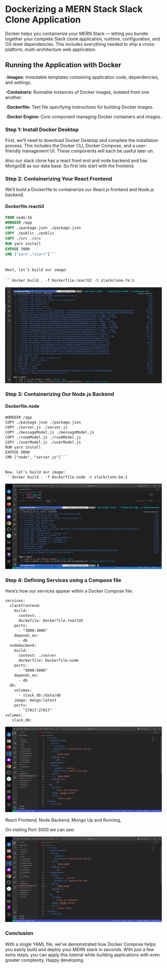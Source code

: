 # Dockerizing a MERN Stack Slack Clone Application

Docker helps you containerize your MERN Stack — letting you bundle together your complete Slack clone application, runtime, configuration, and OS-level dependencies. This includes everything needed to ship a cross-platform, multi-architecture web application.

## Running the Application with Docker
-**Images:** Immutable templates containing application code, dependencies, and settings.

-**Containers:** Runnable instances of Docker images, isolated from one another.

-**Dockerfile:** Text file specifying instructions for building Docker images.

-**Docker Engine:** Core component managing Docker containers and images.

### Step 1: Install Docker Desktop

First, we’ll need to download Docker Desktop and complete the installation process. This includes the Docker CLI, Docker Compose, and a user-friendly management UI. These components will each be useful later on.

Also our slack clone has a react front end and node backend and has MongoDB as our data base. So first lets start with the frontend.



### Step 2: Containerizing Your React Frontend

We’ll build a Dockerfile to containerize our React.js frontend and Node.js backend.

#### Dockerfile.reactUI

```Dockerfile
FROM node:16
WORKDIR /app
COPY ./package.json ./package.json
COPY ./public ./public
COPY ./src ./src
RUN yarn install
EXPOSE 3000
CMD ["yarn","start"]```


Next, let’s build our image:

```docker build . -f Dockerfile.reactUI -t slackclone-fe:1
```

![React Build](../images/buildfe.png)


### Step 3: Containerizing Our Node.js Backend

#### Dockerfile.node

```FROM node:16
WORKDIR /app
COPY ./package.json ./package.json
COPY ./server.js ./server.js
COPY ./messageModel.js ./messageModel.js 
COPY ./roomModel.js ./roomModel.js
COPY ./userModel.js ./userModel.js
RUN yarn install 
EXPOSE 9000
CMD ["node", "server.js"]```


Now, let’s build our image:
```docker build . -f Dockerfile.node -t slackclone-be:1
```
![React Build](../images/buildbe.png)


### Step 4: Defining Services using a Compose file

Here’s how our services appear within a Docker Compose file:


```
services:
  slackfrontend:
    build:
      context: .
      dockefile: Dockerfile.reactUI
    ports:
      - "3000:3000"   
    depends_on:
      - db
  nodebackend:
    build:
      context: ./server
      dockerfile: Dockerfile.node
    ports:
      - "9000:9000"   
    depends_on:
      - db
  db:
    volumes:
      - slack_db:/data/db
    image: mongo:latest
    ports:
      - "27017:27017" 
volumes:
   slack_db:
```
![compose](../images/compose.png)


React Frontend, Node Backend, Mongo Up and Running, 

On visiting Port 3000 we can see: 

![compose](../images/compose.png)

### Conclusion
With a single YAML file, we’ve demonstrated how Docker Compose helps you easily build and deploy your MERN stack in seconds. With just a few extra steps, you can apply this tutorial while building applications with even greater complexity. Happy developing.




